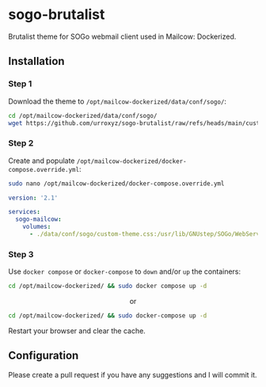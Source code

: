# sogo-brutalist
Brutalist theme for SOGo webmail client used in Mailcow: Dockerized.

## Installation
### Step 1
Download the theme to `/opt/mailcow-dockerized/data/conf/sogo/`:
``` bash
cd /opt/mailcow-dockerized/data/conf/sogo/
wget https://github.com/urroxyz/sogo-brutalist/raw/refs/heads/main/custom-theme.css
```

### Step 2
Create and populate `/opt/mailcow-dockerized/docker-compose.override.yml`:
```bash
sudo nano /opt/mailcow-dockerized/docker-compose.override.yml
```
```yml
version: '2.1'

services:
  sogo-mailcow:
    volumes:
      - ./data/conf/sogo/custom-theme.css:/usr/lib/GNUstep/SOGo/WebServerResources/css/theme-default.css:z
```

### Step 3
Use `docker compose` or `docker-compose` to `down` and/or `up` the containers:
```bash
cd /opt/mailcow-dockerized/ && sudo docker compose up -d
```
<p align="center">or</p>

```bash
cd /opt/mailcow-dockerized/ && sudo docker-compose up -d
```

Restart your browser and clear the cache.

## Configuration
Please create a pull request if you have any suggestions and I will commit it.
